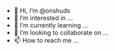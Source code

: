 - 👋 Hi, I’m @onshuds
- 👀 I’m interested in ...
- 🌱 I’m currently learning ...
- 💞️ I’m looking to collaborate on ...
- 📫 How to reach me ...

<!---
onshuds/onshuds is a ✨ special ✨ repository because its `README.md` (this file) appears on your GitHub profile.
You can click the Preview link to take a look at your changes.
--->
